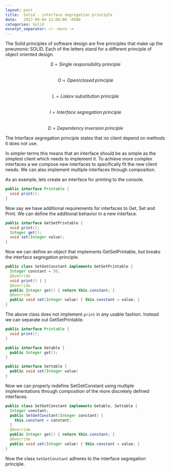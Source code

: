 ```yaml
---
layout: post
title:  Solid - interface segregation principle
date:   2017-09-04 12:00:00 -0500
categories: Solid
excerpt_separator: <!--more-->
---
```


The Solid principles of software design are five principles that make up the pneumonic SOLID. Each of the letters stand for a different principle of object oriented design.

<span class="formula">$$S = Single\;responsibility\;principle$$</span><br/>
<span class="formula">$$O = Open/closed\;principle$$</span><br/>
<span class="formula">$$L = Liskov\;substitution\;principle$$</span><br/>
<span class="formula">$$I = Interface\;segregation\;principle$$</span><br/>
<span class="formula">$$D = Dependency\;inversion\;principle$$</span>

The Interface segregation principle states that no client depend on methods it does not use. 

<!--more-->

In simpler terms this means that an interface should be as simple as the simplest client which needs to implement it. To achieve more complex interfaces a we compose new interfaces to specifically fit the new client needs. We can also implement multiple interfaces through composition.

As an example, lets create an interface for printing to the console.  

``` java
public interface Printable {
  void print();
}
```

Now say we have additional requirements for interfaces to Get, Set and Print. We can define the additional behavior in a new interface.

``` java
public interface GetSetPrintable {
  void print();
  Integer get();
  void set(Integer value);
}
```

Now we can define an object that implements GetSetPrintable, but breaks the interface segregation principle.

``` java
public class SetGetConstant implements GetSetPrintable {
  Integer constant = 50;
  @Override
  void print() { }
  @Override
  public Integer get() { return this.constant; }
  @Override
  public void set(Integer value) { this.constant = value; }
}
```

The above class does not implement `print` in any usable fashion.  Instead we can separate out GetSetPrintable.

``` java
public interface Printable {
  void print();
}
```

``` java
public interface Getable {
  public Integer get();
}
```

``` java
public interface Settable {
  public void set(Integer value)
}
```

Now we can properly redefine SetGetConstant using multiple implementations through composition of the more discretely defined interfaces.

``` java
public class SetGetConstant implements Getable, Settable {
  Integer constant;
  public SetGetConstant(Integer constant) {
    this.constant = constant;
  }
  @Override
  public Integer get() { return this.constant; }
  @Override
  public void set(Integer value) { this.constant = value; }
}
```

Now the class `SetGetConstant` adheres to the interface segregation principle. 